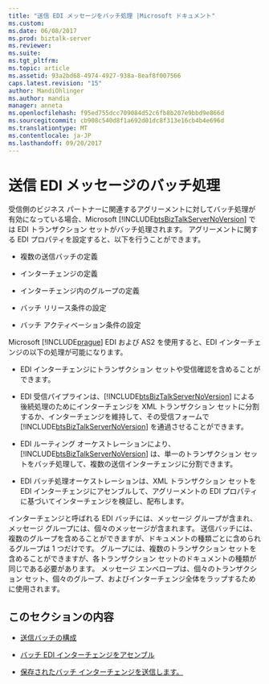 ```yaml
---
title: "送信 EDI メッセージをバッチ処理 |Microsoft ドキュメント"
ms.custom: 
ms.date: 06/08/2017
ms.prod: biztalk-server
ms.reviewer: 
ms.suite: 
ms.tgt_pltfrm: 
ms.topic: article
ms.assetid: 93a2bd68-4974-4927-938a-8eaf8f007566
caps.latest.revision: "15"
author: MandiOhlinger
ms.author: mandia
manager: anneta
ms.openlocfilehash: f95ed755dcc709084d52c6fb8b207e9bbd9e866d
ms.sourcegitcommit: cb908c540d8f1a692d01dc8f313e16cb4b4e696d
ms.translationtype: MT
ms.contentlocale: ja-JP
ms.lasthandoff: 09/20/2017
---
```

# <a name="batching-outgoing-edi-messages"></a>送信 EDI メッセージのバッチ処理
受信側のビジネス パートナーに関連するアグリーメントに対してバッチ処理が有効になっている場合、Microsoft [!INCLUDE[btsBizTalkServerNoVersion](../includes/btsbiztalkservernoversion-md.md)] では EDI トランザクション セットがバッチ処理されます。 アグリーメントに関する EDI プロパティを設定すると、以下を行うことができます。  
  
-   複数の送信バッチの定義  
  
-   インターチェンジの定義  
  
-   インターチェンジ内のグループの定義  
  
-   バッチ リリース条件の設定  
  
-   バッチ アクティベーション条件の設定  
  
 Microsoft [!INCLUDE[prague](../includes/prague-md.md)] EDI および AS2 を使用すると、EDI インターチェンジの以下の処理が可能になります。  
  
-   EDI インターチェンジにトランザクション セットや受信確認を含めることができます。  
  
-   EDI 受信パイプラインは、[!INCLUDE[btsBizTalkServerNoVersion](../includes/btsbiztalkservernoversion-md.md)] による後続処理のためにインターチェンジを XML トランザクション セットに分割するか、インターチェンジを維持して、その受信フォームで [!INCLUDE[btsBizTalkServerNoVersion](../includes/btsbiztalkservernoversion-md.md)] を通過させることができます。  
  
-   EDI ルーティング オーケストレーションにより、[!INCLUDE[btsBizTalkServerNoVersion](../includes/btsbiztalkservernoversion-md.md)] は、単一のトランザクション セットをバッチ処理して、複数の送信インターチェンジに分割できます。  
  
-   EDI バッチ処理オーケストレーションは、XML トランザクション セットを EDI インターチェンジにアセンブルして、アグリーメントの EDI プロパティに基づいてインターチェンジを検証し、配布します。  
  
 インターチェンジと呼ばれる EDI バッチには、メッセージ グループが含まれ、メッセージ グループには、個々のメッセージが含まれます。 送信バッチには、複数のグループを含めることができますが、ドキュメントの種類ごとに含められるグループは 1 つだけです。 グループには、複数のトランザクション セットを含めることができますが、各トランザクション セットのドキュメントの種類が同じである必要があります。 メッセージ エンベロープは、個々のトランザクション セット、個々のグループ、およびインターチェンジ全体をラップするために使用されます。  
  
## <a name="in-this-section"></a>このセクションの内容  
  
-   [送信バッチの構成](../core/configuring-an-outgoing-batch.md)  
  
-   [バッチ EDI インターチェンジをアセンブル](../core/assembling-a-batched-edi-interchange.md)  
  
-   [保存されたバッチ インターチェンジを送信します。](../core/sending-a-preserved-batch-interchange.md)